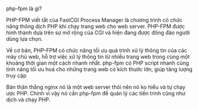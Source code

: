 php-fpm là gì?

PHP-FPM viết tắt của FastCGI Process Manager là chương trình có chức năng thông dịch PHP khi chạy trang web cho web server. PHP-FPM được hình thành dựa trên sự mở rộng của CGI và hiện đang được đông đảo người dùng lựa chọn.

Về cơ bản, PHP-FPM có chức năng tối ưu quá trình xử lý thông tin của các máy chủ web, hỗ trợ việc xử lý thông tin từ nhiều trang web trong cùng một khoảng thời gian một cách nhanh nhất. php-fpm có PHP script nhanh cùng tính năng tối ưu hoá cho những trang web có kích thước lớn, giúp tăng lượng truy cập


 Bản thân thằng nginx nó là một web server thôi nên nó ko hiểu và tự chạy ược PHP. Chính vì vậy nó cần php-fpm để quản lý các tiến trình cũng như dịch và chạy PHP.